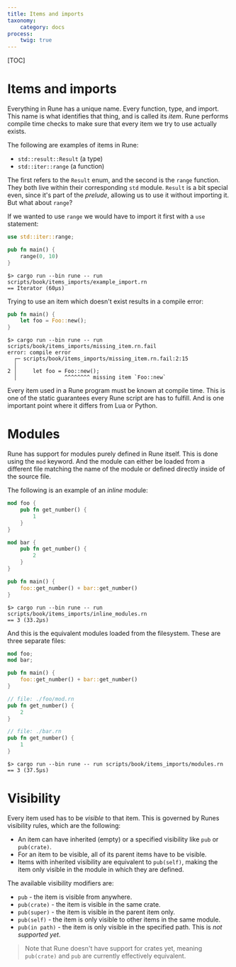 ```yaml
---
title: Items and imports
taxonomy:
    category: docs
process:
    twig: true
---
```


[TOC]

# Items and imports

Everything in Rune has a unique name. Every function, type, and import. This
name is what identifies that thing, and is called its *item*. Rune performs
compile time checks to make sure that every item we try to use actually exists.

The following are examples of items in Rune:

* `std::result::Result` (a type)
* `std::iter::range` (a function)

The first refers to the `Result` enum, and the second is the `range` function.
They both live within their corresponding `std` module. `Result` is a bit
special even, since it's part of the *prelude*, allowing us to use it without
importing it. But what about `range`?

If we wanted to use `range` we would have to import it first with a `use`
statement:

```rust
use std::iter::range;

pub fn main() {
    range(0, 10)
}
```

```text
$> cargo run --bin rune -- run scripts/book/items_imports/example_import.rn
== Iterator (60µs)
```

Trying to use an item which doesn't exist results in a compile error:

```rust
pub fn main() {
    let foo = Foo::new();
}
```

```text
$> cargo run --bin rune -- run scripts/book/items_imports/missing_item.rn.fail
error: compile error
  ┌─ scripts/book/items_imports/missing_item.rn.fail:2:15
  │
2 │     let foo = Foo::new();
  │               ^^^^^^^^ missing item `Foo::new`
```

Every item used in a Rune program must be known at compile time. This is one of
the static guarantees every Rune script are has to fulfill. And is one important
point where it differs from Lua or Python.

# Modules

Rune has support for modules purely defined in Rune itself. This is done using
the `mod` keyword. And the module can either be loaded from a different file
matching the name of the module or defined directly inside of the source file.

The following is an example of an *inline* module:

```rust
mod foo {
    pub fn get_number() {
        1
    }
}

mod bar {
    pub fn get_number() {
        2
    }
}

pub fn main() {
    foo::get_number() + bar::get_number()
}

```

```text
$> cargo run --bin rune -- run scripts/book/items_imports/inline_modules.rn
== 3 (33.2µs)
```

And this is the equivalent modules loaded from the filesystem. These are three
separate files:

```rust
mod foo;
mod bar;

pub fn main() {
    foo::get_number() + bar::get_number()
}
```

```rust
// file: ./foo/mod.rn
pub fn get_number() {
    2
}
```

```rust
// file: ./bar.rn
pub fn get_number() {
    1
}
```

```text
$> cargo run --bin rune -- run scripts/book/items_imports/modules.rn
== 3 (37.5µs)
```

# Visibility

Every item used has to be *visible* to that item. This is governed by Runes
visibility rules, which are the following:

* An item can have inherited (empty) or a specified visibility like `pub` or
  `pub(crate)`.
* For an item to be visible, all of its parent items have to be visible.
* Items with inherited visibility are equivalent to `pub(self)`, making the item
  only visible in the module in which they are defined.

The available visibility modifiers are:
* `pub` - the item is visible from anywhere.
* `pub(crate)` - the item is visible in the same crate.
* `pub(super)` - the item is visible in the parent item only.
* `pub(self)` - the item is only visible to other items in the same module.
* `pub(in path)` - the item is only visible in the specified path. This is *not
  supported yet*.

> Note that Rune doesn't have support for crates yet, meaning `pub(crate)` and
> `pub` are currently effectively equivalent.
